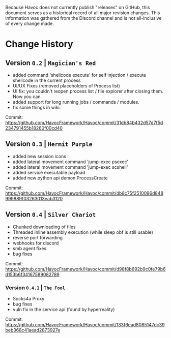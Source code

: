 Because Havoc does not currently publish "releases" on GitHub, this document serves as a historical record of all major revision changes. This information was gathered from the Discord channel and is not all-inclusive of every change made.

# Change History

## Version `0.2` | `Magician's Red`

- added command 'shellcode execute' for self injection / execute shellcode in the current process
- UI/UX Fixes (removed placeholders of Process list)
- UI fix: you couldn't reopen process list / file explorer after closing them. Now you can. 
- added support for long running jobs / commands / modules. 
- fix some things in wiki.

Commit: https://github.com/HavocFramework/Havoc/commit/31db84b432d57d7f5d234791455b18260f00cd40

## Version `0.3` | `Hermit Purple`

- added new session icons
- added lateral movement command 'jump-exec psexec' 
- added lateral movement command 'jump-exec scshell' 
- added service executable payload
- added new python api demon.ProcessCreate 

Commit: https://github.com/HavocFramework/Havoc/commit/db8c75f2510096d848999889f03263013eab3120 

## Version `0.4` | `Silver Chariot`

- Chunked downloading of files
- Threaded inline assembly execution (while sleep obf is still usable)
- reverse port forwarding
- webhooks for discord
- smb agent fixes
- bug fixes

Commit: https://github.com/HavocFramework/Havoc/commit/d98f8b692b9c0fe79b6d153b6f34167589082789 

### Version `0.4.1` | `The Fool`

- Socks4a Proxy 
- bug fixes
- vuln fix in the service api (found by hyperreality)

Commit: https://github.com/HavocFramework/Havoc/commit/133f6ead8085147dc39beb368c41aead2873927e
